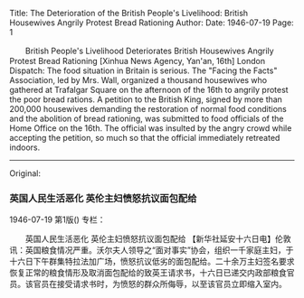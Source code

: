 Title: The Deterioration of the British People's Livelihood: British Housewives Angrily Protest Bread Rationing
Author:
Date: 1946-07-19
Page: 1

　　British People's Livelihood Deteriorates
    British Housewives Angrily Protest Bread Rationing
    [Xinhua News Agency, Yan'an, 16th] London Dispatch: The food situation in Britain is serious. The "Facing the Facts" Association, led by Mrs. Wall, organized a thousand housewives who gathered at Trafalgar Square on the afternoon of the 16th to angrily protest the poor bread rations. A petition to the British King, signed by more than 200,000 housewives demanding the restoration of normal food conditions and the abolition of bread rationing, was submitted to food officials of the Home Office on the 16th. The official was insulted by the angry crowd while accepting the petition, so much so that the official immediately retreated indoors.



<hr /> 

Original: 


### 英国人民生活恶化  英伦主妇愤怒抗议面包配给

1946-07-19
第1版()
专栏：

　　英国人民生活恶化
    英伦主妇愤怒抗议面包配给
    【新华社延安十六日电】伦敦讯：英国粮食情况严重。沃尔夫人领导之“面对事实”协会，组织一千家庭主妇，于十六日下午群集特拉法加广场，愤怒抗议低劣的面包配给。二十余万主妇签名要求恢复正常的粮食情形及取消面包配给的致英王请求书，十六日已递交内政部粮食官员。该官员在接受请求书时，为愤怒的群众所侮辱，以至该官员立即缩入室内。
